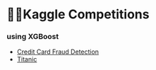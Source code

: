 # 🏋️‍♂️Kaggle Competitions

### using XGBoost

- [Credit Card Fraud Detection](/creditcard_fraud_detection)
- [Titanic](/titanic)
